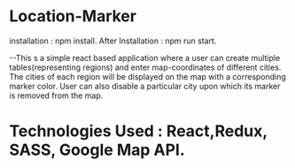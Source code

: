 # Location-Marker
installation : npm install.
After Installation : npm run start.
  
--This s a simple react based application where a user can create multiple tables(representing regions) and enter map-coordinates of different cities.
 The cities of each region will be displayed on the map with a corresponding marker color. User can also disable a particular city upon which its marker is removed from the map.
# Technologies Used : React,Redux, SASS, Google Map API.

